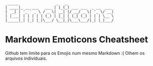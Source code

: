 
     _____                 _   _                     
    | ____|_ __ ___   ___ | |_(_) ___ ___  _ __  ___ 
    |  _| | '_ ` _ \ / _ \| __| |/ __/ _ \| '_ \/ __|
    | |___| | | | | | (_) | |_| | (_| (_) | | | \__ \ 
    |_____|_| |_| |_|\___/ \__|_|\___\___/|_| |_|___/ 
                                                     
#   Markdown Emoticons Cheatsheet

Github tem limite para os Emojis num mesmo Markdown :( Olhem os arquivos individuais.